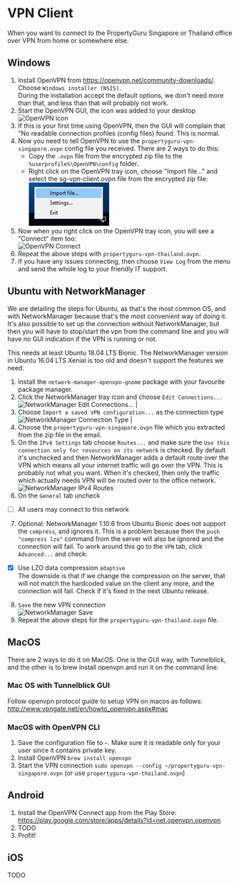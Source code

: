 # VPN Client

When you want to connect to the PropertyGuru Singapore or Thailand office over VPN from home or somewhere else.

## Windows
1. Install OpenVPN from https://openvpn.net/community-downloads/.  
Choose `Windows installer (NSIS)`.  
During the installation accept the default options, we don't need more than that, and less than that will probably not work.  
2. Start the OpenVPN GUI, the icon was added to your desktop ![OpenVPN icon](https://propertyguru.github.io/gist_PropertyGuru_VPN.md_images/icon-3.png)
3. If this is your first time using OpenVPN, then the GUI will complain that "No readable connection profiles (config files) found. This is
normal.
4. Now you need to tell OpenVPN to use the `propertyguru-vpn-singapore.ovpn` config file you received. There are 2 ways to do this:
   * Copy the `.ovpn` file from the encrypted zip file to the `%userprofile%\OpenVPN\config` folder.
   * Right click on the OpenVPN tray icon, choose "Import file..." and select the sg-vpn-client.ovpn file from the encrypted zip
file:  
![OpenVPN Import file...](gist_PropertyGuru_VPN.md_images/OpenVPN%20Import%20file....png)
5. Now when you right click on the OpenVPN tray icon, you will see a "Connect" item too:  
![OpenVPN Connect](https://propertyguru.github.io/gist_PropertyGuru_VPN.md_images/OpenVPN%20Connect.png)
6. Repeat the above steps with `propertyguru-vpn-thailand.ovpn`.
7. If you have any issues connecting, then choose `View Log` from the menu and send the whole log to your friendly IT support.

## Ubuntu with NetworkManager
We are detailing the steps for Ubuntu, as that's the most common OS, and with NetworkManager because that's the most convenient way of
doing it. It's also possible to set up the connection without NetworkManager, but then you will have to stop/start the vpn from the command line
and you will have no GUI indication if the VPN is running or not.

This needs at least Ubuntu 18.04 LTS Bionic. The NetworkManager version in Ubuntu 16.04 LTS Xenial is too old and doesn't support the features we need.

1. Install the `network-manager-openvpn-gnome` package with your favourite package manager.
2. Click the NetworkManager tray icon and choose `Edit Connections...`  
  ![NetworkManager Edit Connections...](https://propertyguru.github.io/gist_PropertyGuru_VPN.md_images/NetworkManager%20Edit%20Connections....png) |
3. Choose `Import a saved VPN configuration...` as the connection type  
![NetworkManager Connection Type](https://propertyguru.github.io/gist_PropertyGuru_VPN.md_images/NetworkManager%20Connection%20Type.png) |
4. Choose the `propertyguru-vpn-singapore.ovpn` file which you extracted from the zip file in the email.
5. On the `IPv4 Settings` tab choose `Routes...` and make sure the `Use this connection only for resources on its network` is checked. By default it's unchecked and then NetworkManager adds a default route over the VPN which means all your internet traffic will go over the VPN. This is probably not what you want. When it's checked, then only the traffic which actually needs VPN will be routed over to the office network.  
  ![NetworkManager IPv4 Routes](https://propertyguru.github.io/gist_PropertyGuru_VPN.md_images/NetworkManager%20IPv4%20Routes.png)
6. On the `General` tab uncheck  
- [ ] All users may connect to this network
7. Optional: NetworkManager 1.10.6 from Ubuntu Bionic does not support the `compress`, and ignores it. This is a problem because then the `push "compress lzo"` command from the server will also be ignored and the connection will fail. To work around this go to the `VPN` tab, click `Advanced...` and check:  
- [x] Use LZO data compression `adaptive`  
The downside is that if we change the compression on the server, that will not match the hardcoded value on the client any more, and the connection will fail. Check if it's fixed in the next Ubuntu release.
8. `Save` the new VPN connection  
![NetworkManager Save](https://propertyguru.github.io/gist_PropertyGuru_VPN.md_images/NetworkManager%20Save%20Button.png)
9. Repeat the above steps for the `propertyguru-vpn-thailand.ovpn` file.

## MacOS
There are 2 ways to do it on MacOS. One is the GUI way, with Tunnelblick, and the other is to brew install openvpn and run it on the command line.

### Mac OS with Tunnelblick GUI
Follow openvpn protocol guide to setup VPN on macos as follows: http://www.vpngate.net/en/howto_openvpn.aspx#mac

### MacOS with OpenVPN CLI
1. Save the configuration file to `~`. Make sure it is readable only for your user since it contains private key.
2. Install OpenVPN ```brew install openvpn```
3. Start the VPN connection ```sudo openvpn --config ~/propertyguru-vpn-singapore.ovpn``` (or use `propertyguru-vpn-thailand.ovpn`)
    
## Android
1. Install the OpenVPN Connect app from the Play Store: https://play.google.com/store/apps/details?id=net.openvpn.openvpn
2. TODO
3. Profit!

## iOS
TODO
